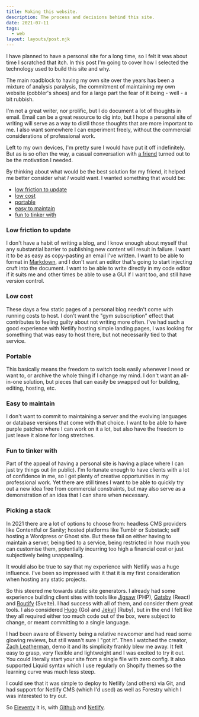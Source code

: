 ```yaml
---
title: Making this website.
description: The process and decisions behind this site.
date: 2021-07-11
tags:
  - web
layout: layouts/post.njk
---
```

I have planned to have a personal site for a long time, so I felt it was about time I scratched that itch. In this post I'm going to cover how I selected the technology used to build this site and why.

The main roadblock to having my own site over the years has been a mixture of analysis paralysis, the commitment of maintaining my own website (cobbler's shoes) and for a large part the fear of it being - well - a bit rubbish.

I'm not a great writer, nor prolific, but I do document a lot of thoughts in email. Email can be a great resource to dig into, but I hope a personal site of writing will serve as a way to distil those thoughts that are more important to me. I also want somewhere I can experiment freely, without the commercial considerations of professional work.

Left to my own devices, I'm pretty sure I would have put it off indefinitely. But as is so often the way, a casual conversation with [a friend](https://kierankelly.net/) turned out to be the motivation I needed.

By thinking about what would be the best solution for my friend, it helped me better consider what _I_ would want. I wanted something that would be:

- [low friction to update](#low-friction-to-update)
- [low cost](#low-cost)
- [portable](#portable)
- [easy to maintain](#easy-to-maintain)
- [fun to tinker with](#fun-to-tinker-with)

### Low friction to update

I don't have a habit of writing a blog, and I know enough about myself that any substantial barrier to publishing new content will result in failure. I want it to be as easy as copy-pasting an email I've written. I want to be able to format in [Markdown](https://en.wikipedia.org/wiki/Markdown), and I don't want an editor that's going to start injecting cruft into the document. I want to be able to write directly in my code editor if it suits me and other times be able to use a GUI if I want too, and still have version control.

### Low cost

These days a few static pages of a personal blog needn't come with running costs to host. I don't want the "gym subscription" effect that contributes to feeling guilty about not writing more often. I've had such a good experience with Netlify hosting simple landing pages, I was looking for something that was easy to host there, but not necessarily tied to that service.

### Portable

This basically means the freedom to switch tools easily whenever I need or want to, or archive the whole thing if I change my mind. I don't want an all-in-one solution, but pieces that can easily be swapped out for building, editing, hosting, etc.

### Easy to maintain

I don't want to commit to maintaining a server and the evolving languages or database versions that come with that choice. I want to be able to have purple patches where I can work on it a lot, but also have the freedom to just leave it alone for long stretches.

### Fun to tinker with

Part of the appeal of having a personal site is having a place where I can just try things out (in public). I'm fortunate enough to have clients with a lot of confidence in me, so I get plenty of creative opportunities in my professional work. Yet there are still times I want to be able to quickly try out a new idea free from commercial constraints, but may also serve as a demonstration of an idea that I can share when necessary.

### Picking a stack

In 2021 there are a lot of options to choose from: headless CMS providers like Contentful or Sanity; hosted platforms like Tumblr or Substack; self hosting a Wordpress or Ghost site. But these fail on either having to maintain a server, being tied to a service, being restricted in how much you can customise them, potentially incurring too high a financial cost or just subjectively being unappealing.

It would also be true to say that my experience with Netlify was a huge influence. I've been so impressed with it that it is my first consideration when hosting any static projects.

So this steered me towards static site generators. I already had some experience building client sites with tools like [Jigsaw](https://jigsaw.tighten.co/) (PHP), [Gatsby](https://www.gatsbyjs.com/) (React) and [Routify](https://routify.dev/) (Svelte). I had success with all of them, and consider them great tools. I also considered [Hugo](https://gohugo.io/) (Go) and [Jekyll](https://jekyllrb.com/) (Ruby), but in the end I felt like they all required either too much code out of the box, were subject to change, or meant committing to a single language.

I had been aware of Eleventy being a relative newcomer and had read some glowing reviews, but still wasn't sure I "got it". Then I watched the creator, [Zach Leatherman](https://www.zachleat.com/), demo it and its simplicity frankly blew me away. It felt easy to grasp, very flexible and lightweight and I was excited to try it out. You could literally start your site from a single file with zero config. It also supported Liquid syntax which I use regularly on Shopify themes so the learning curve was much less steep.

I could see that it was simple to deploy to Netlify (and others) via Git, and had support for Netlify CMS (which I'd used) as well as Forestry which I was interested to try out.

So [Eleventy](https://www.11ty.dev/) it is, with [Github](https://github.com/) and [Netlify](https://www.netlify.com/).
